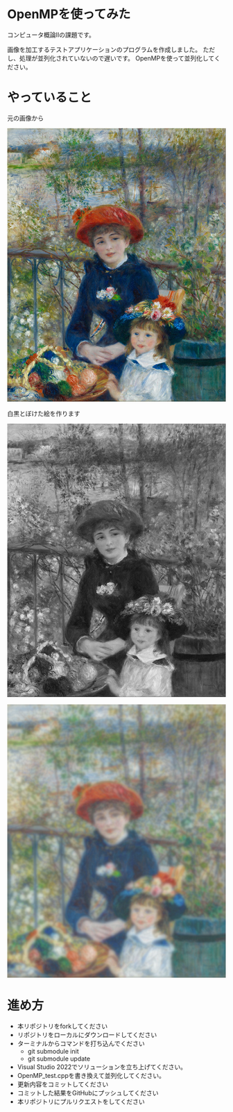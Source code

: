 # OpenMPを使ってみた
コンピュータ概論IIの課題です。


画像を加工するテストアプリケーションのプログラムを作成しました。
ただし、処理が並列化されていないので遅いです。
OpenMPを使って並列化してください。

# やっていること
元の画像から

![元画像](src/two_sisters.png)

白黒とぼけた絵を作ります

![モノトーン](res1.png)

![ぼかし](res2.png)


# 進め方
* 本リポジトリをforkしてください
* リポジトリをローカルにダウンロードしてください
* ターミナルからコマンドを打ち込んでください
  * git submodule init
  * git submodule update
* Visual Studio 2022でソリューションを立ち上げてください。
* OpenMP_test.cppを書き換えて並列化してください。
* 更新内容をコミットしてください
* コミットした結果をGitHubにプッシュしてください
* 本リポジトリにプルリクエストをしてください
